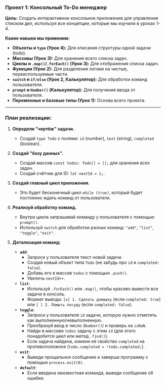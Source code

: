 ### Проект 1: Консольный To-Do менеджер

**Цель:** Создать интерактивное консольное приложение для управления списком дел, используя все концепции, которые мы изучили в уроках 1-4.

**Какие навыки мы применим:**

- **Объекты и `type` (Урок 4):** Для описания структуры одной задачи (todo).
- **Массивы (Урок 3):** Для хранения всего списка задач.
- **Циклы и `.map()`/`.forEach()` (Урок 3):** Для отображения списка задач.
- **Функции (Урок 2):** Для разделения логики на чистые, переиспользуемые части.
- **`switch` и `if/else` (Урок 2, Калькулятор):** Для обработки команд пользователя.
- **`prompt` и `Number()` (Калькулятор):** Для получения ввода от пользователя.
- **Переменные и базовые типы (Урок 1):** Основа всего проекта.

---

### План реализации:

1.  **Определи "чертёж" задачи.**
    - Создай `type Todo` с полями: `id` (number), `text` (string), `completed` (boolean).

2.  **Создай "базу данных".**
    - Создай массив `const todos: Todo[] = [];` для хранения всех задач.
    - Создай счётчик для ID: `let nextId = 1;`.

3.  **Создай главный цикл приложения.**
    - Это будет бесконечный цикл `while (true)`, который будет постоянно ждать команд от пользователя.

4.  **Реализуй обработку команд.**
    - Внутри цикла запрашивай команду у пользователя с помощью `prompt()`.
    - Используй `switch` для обработки разных команд: `"add"`, `"list"`, `"toggle"`, `"exit"`.

5.  **Детализация команд:**
    - **`add`**:
      - Запроси у пользователя текст новой задачи.
      - Создай новый объект типа `Todo` (не забудь про `id` и `completed: false`).
      - Добавь его в массив `todos` с помощью `.push()`.
      - Увеличь `nextId++`.
    - **`list`**:
      - Используй `.forEach()` или `.map()`, чтобы красиво вывести все задачи в консоль.
      - Формат вывода: `[x] 1. Сделать домашку` (если `completed: true`) или `[ ] 2. Помыть посуду` (если `completed: false`).
    - **`toggle`**:
      - Запроси у пользователя `id` задачи, которую нужно отметить как выполненную/невыполненную.
      - Преобразуй ввод в число (`Number()`) и проверь на `isNaN`.
      - Найди в массиве `todos` задачу с этим `id` (для этого понадобится цикл или метод `.find()`).
      - Если задача найдена, измени её свойство `completed` на противоположное (`todo.completed = !todo.completed;`).
    - **`exit`**:
      - Выведи прощальное сообщение и заверши программу с помощью `process.exit(0)`.
    - **`default`**:
      - Если введена неизвестная команда, выведи сообщение об ошибке.
